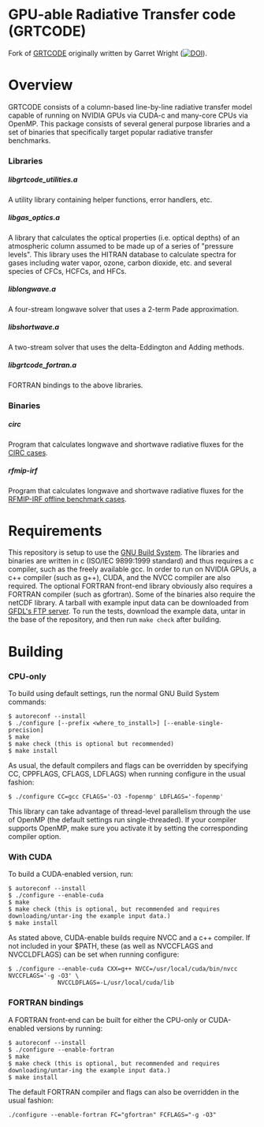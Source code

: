 # GPU-able Radiative Transfer code (GRTCODE)
Fork of [GRTCODE](https://gitlab.com/geebdubya/GRTCODE)
originally written by Garret Wright ([![DOI](https://zenodo.org/badge/DOI/10.5281/zenodo.3451457.svg)](https://doi.org/10.5281/zenodo.3451457)).


# Overview
GRTCODE consists of a column-based line-by-line radiative transfer
model capable of running on NVIDIA GPUs via CUDA-c and many-core CPUs
via OpenMP.  This package consists of several general purpose libraries
and a set of binaries that specifically target popular radiative transfer
benchmarks.


### Libraries

##### libgrtcode_utilities.a
A utility library containing helper functions, error handlers, etc.

##### libgas_optics.a
A library that calculates the optical properties (i.e. optical depths) of an
atmospheric column assumed to be made up of a series of "pressure levels".
This library uses the HITRAN database to calculate spectra for gases including
water vapor, ozone, carbon dioxide, etc. and several species of CFCs, HCFCs, and HFCs.

##### liblongwave.a
A four-stream longwave solver that uses a 2-term Pade approximation.

##### libshortwave.a
A two-stream solver that uses the delta-Eddington and Adding methods.

##### libgrtcode_fortran.a
FORTRAN bindings to the above libraries.

### Binaries

##### circ
Program that calculates longwave and shortwave radiative fluxes for the
[CIRC cases](https://circ.gsfc.nasa.gov/index.html).

##### rfmip-irf
Program that calculates longwave and shortwave radiative fluxes for the
[RFMIP-IRF offline benchmark cases](https://doi.org/10.5194/gmd-9-3447-2016).

# Requirements
This repository is setup to use the [GNU Build System](https://www.gnu.org/software/automake/manual/html_node/GNU-Build-System.html).
The libraries and binaries are written in c (ISO/IEC 9899:1999 standard) and thus
requires a c compiler, such as the freely available gcc.  In order to run on NVIDIA GPUs,
a c++ compiler (such as g++), CUDA, and the NVCC compiler are also required.
The optional FORTRAN front-end library obviously also requires a FORTRAN
compiler (such as gfortran).  Some of the binaries also require the netCDF library.
A tarball with example input data can be downloaded from
[GFDL's FTP server](ftp://ftp2.gfdl.noaa.gov/perm/GFDL_pubrelease/test_data/grtcode-data.tar.gz).
To run the tests, download the example data, untar in the base of the repository,
and then run ```make check``` after building.

# Building

### CPU-only
To build using default settings, run the normal GNU Build System commands:

```
$ autoreconf --install
$ ./configure [--prefix <where_to_install>] [--enable-single-precision]
$ make
$ make check (this is optional but recommended)
$ make install
```

As usual, the default compilers and flags can be
overridden by specifying CC, CPPFLAGS, CFLAGS, LDFLAGS) when running
configure in the usual fashion:

```
$ ./configure CC=gcc CFLAGS='-O3 -fopenmp' LDFLAGS='-fopenmp'
```

This library can take advantage of thread-level parallelism through the
use of OpenMP (the default settings run single-threaded).  If your compiler
supports OpenMP, make sure you activate it by setting the corresponding
compiler option.

### With CUDA
To build a CUDA-enabled version, run:

```
$ autoreconf --install
$ ./configure --enable-cuda
$ make
$ make check (this is optional, but recommended and requires downloading/untar-ing the example input data.)
$ make install
```

As stated above, CUDA-enable builds require NVCC and a c++ compiler.  If not
included in your $PATH, these (as well as NVCCFLAGS and NVCCLDFLAGS) can be
set when running configure:

```
$ ./configure --enable-cuda CXX=g++ NVCC=/usr/local/cuda/bin/nvcc NVCCFLAGS='-g -O3' \
              NVCCLDFLAGS=-L/usr/local/cuda/lib
```

### FORTRAN bindings
A FORTRAN front-end can be built for either the CPU-only or CUDA-enabled versions
by running:

```
$ autoreconf --install
$ ./configure --enable-fortran
$ make
$ make check (this is optional, but recommended and requires downloading/untar-ing the example input data.)
$ make install
```

The default FORTRAN compiler and flags can also be overridden in the usual fashion:

```
./configure --enable-fortran FC="gfortran" FCFLAGS="-g -O3"
```
